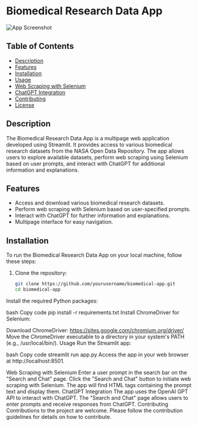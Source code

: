 
# Biomedical Research Data App

![App Screenshot](screenshot.png)  <!-- Replace with a screenshot of your app if available -->

## Table of Contents
- [Description](#description)
- [Features](#features)
- [Installation](#installation)
- [Usage](#usage)
- [Web Scraping with Selenium](#web-scraping-with-selenium)
- [ChatGPT Integration](#chatgpt-integration)
- [Contributing](#contributing)
- [License](#license)

## Description
The Biomedical Research Data App is a multipage web application developed using Streamlit. It provides access to various biomedical research datasets from the NASA Open Data Repository. The app allows users to explore available datasets, perform web scraping using Selenium based on user prompts, and interact with ChatGPT for additional information and explanations.

## Features
- Access and download various biomedical research datasets.
- Perform web scraping with Selenium based on user-specified prompts.
- Interact with ChatGPT for further information and explanations.
- Multipage interface for easy navigation.

## Installation
To run the Biomedical Research Data App on your local machine, follow these steps:

1. Clone the repository:
   ```bash
   git clone https://github.com/yourusername/biomedical-app.git
   cd biomedical-app
Install the required Python packages:

bash
Copy code
pip install -r requirements.txt
Install ChromeDriver for Selenium:

Download ChromeDriver: https://sites.google.com/chromium.org/driver/
Move the ChromeDriver executable to a directory in your system's PATH (e.g., /usr/local/bin/).
Usage
Run the Streamlit app:

bash
Copy code
streamlit run app.py
Access the app in your web browser at http://localhost:8501.

Web Scraping with Selenium
Enter a user prompt in the search bar on the "Search and Chat" page.
Click the "Search and Chat" button to initiate web scraping with Selenium.
The app will find HTML tags containing the prompt text and display them.
ChatGPT Integration
The app uses the OpenAI GPT API to interact with ChatGPT.
The "Search and Chat" page allows users to enter prompts and receive responses from ChatGPT.
Contributing
Contributions to the project are welcome. Please follow the contribution guidelines for details on how to contribute.



